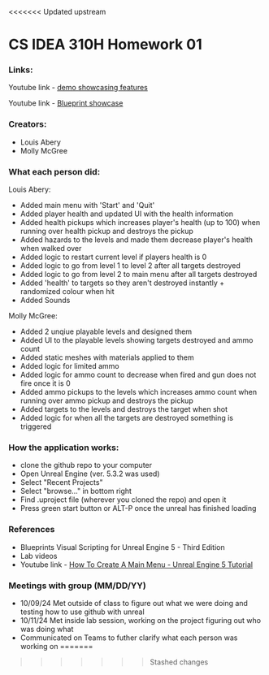 <<<<<<< Updated upstream
# CS IDEA 310H Homework 01

### Links:
Youtube link - [demo showcasing features](https://www.youtube.com/watch?v=xkRtmouVZ1A)

Youtube link - [Blueprint showcase](https://www.youtube.com/watch?v=mcCSraPDcZQ)


### Creators:
 - Louis Abery
 - Molly McGree

### What each person did:
Louis Abery:
- Added main menu with 'Start' and 'Quit'
- Added player health and updated UI with the health information
- Added health pickups which increases player's health (up to 100) when running over health pickup and destroys the pickup
- Added hazards to the levels and made them decrease player's health when walked over
- Added logic to restart current level if players health is 0
- Added logic to go from level 1 to level 2 after all targets destroyed
- Added logic to go from level 2 to main menu after all targets destroyed
- Added 'health' to targets so they aren't destroyed instantly + randomized colour when hit
- Added Sounds

Molly McGree:
- Added 2 unqiue playable levels and designed them
- Added UI to the playable levels showing targets destroyed and ammo count
- Added static meshes with materials applied to them
- Added logic for limited ammo
- Added logic for ammo count to decrease when fired and gun does not fire once it is 0
- Added ammo pickups to the levels which increases ammo count when running over ammo pickup and destroys the pickup
- Added targets to the levels and destroys the target when shot
- Added logic for when all the targets are destroyed something is triggered

### How the application works:
- clone the github repo to your computer
- Open Unreal Engine (ver. 5.3.2 was used)
- Select "Recent Projects"
- Select "browse..." in bottom right
- Find .uproject file (wherever you cloned the repo) and open it
- Press green start button or ALT-P once the unreal has finished loading

### References
- Blueprints Visual Scripting for Unreal Engine 5 - Third Edition
- Lab videos
- Youtube link - [How To Create A Main Menu - Unreal Engine 5 Tutorial](https://www.youtube.com/watch?v=kumZj_mov58)

### Meetings with group (MM/DD/YY)
- 10/09/24 Met outside of class to figure out what we were doing and testing how to use github with unreal
- 10/11/24 Met inside lab session, working on the project figuring out who was doing what
- Communicated on Teams to futher clarify what each person was working on 
=======
>>>>>>> Stashed changes
